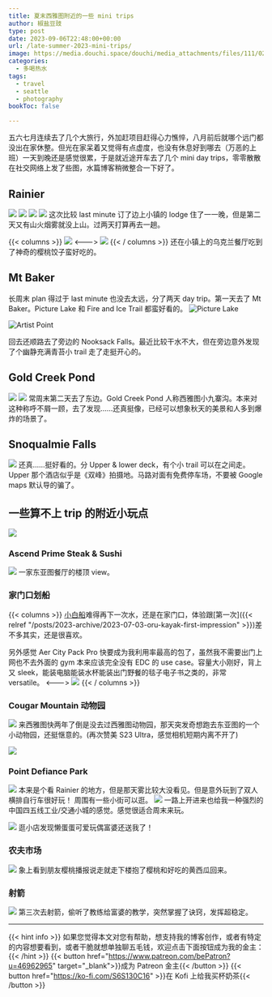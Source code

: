 ```yaml
---
title: 夏末西雅图附近的一些 mini trips
author: 椒盐豆豉
type: post
date: 2023-09-06T22:48:00+00:00
url: /late-summer-2023-mini-trips/
image: https://media.douchi.space/douchi/media_attachments/files/111/022/457/420/090/145/original/625bac17db3ce929.png
categories:
  - 多喝热水
tags:
  - travel
  - seattle
  - photography
bookToc: false

---
```


五六七月连续去了几个大旅行，外加赶项目赶得心力憔悴，八月前后就哪个远门都没出在家休整。但光在家呆着又觉得有点虚度，也没有休息好到哪去（万恶的上班）一天到晚还是感觉很累，于是就近途开车去了几个 mini day trips，零零散散在社交网络上发了些图，水篇博客稍微整合一下好了。

<!--more-->
## Rainier 
![](https://media.douchi.space/douchi/media_attachments/files/111/022/434/264/353/444/original/b4ed554d3e85fc12.png)
![](https://media.douchi.space/douchi/media_attachments/files/111/022/430/221/337/675/original/a7384ebdcc8e949c.png)
![](https://media.douchi.space/douchi/media_attachments/files/111/022/431/462/531/335/original/c66d8e6066504659.png)
![](https://media.douchi.space/douchi/media_attachments/files/111/022/430/805/688/044/original/f496980c20d8a33f.png)
这次比较 last minute 订了边上小镇的 lodge 住了一一晚，但是第二天又有山火烟雾就没上山。过两天打算再去一趟。

{{< columns >}}
![](https://media.douchi.space/douchi/media_attachments/files/110/914/503/998/848/512/original/92414b47347a5422.jpeg)
<--->
![](https://media.douchi.space/douchi/media_attachments/files/110/918/874/509/823/409/original/a4abb256eacd1b15.png)
{{< / columns >}}
还在小镇上的乌克兰餐厅吃到了神奇的樱桃饺子蛮好吃的。

## Mt Baker 
长周末 plan 得过于 last minute 也没去太远，分了两天 day trip。第一天去了 Mt Baker。Picture Lake 和 Fire and Ice Trail 都蛮好看的。
![Picture Lake](https://media.douchi.space/douchi/media_attachments/files/111/022/452/369/975/896/original/d0b67f38233cef3b.png)

![Artist Point](https://media.douchi.space/douchi/media_attachments/files/111/022/453/299/399/958/original/05f5e3f5bd16bb64.png)

回去还顺路去了旁边的 Nooksack Falls。最近比较干水不大，但在旁边意外发现了个幽静充满青苔小 trail 走了走挺开心的。

## Gold Creek Pond
![](https://media.douchi.space/douchi/media_attachments/files/111/022/457/420/090/145/original/625bac17db3ce929.png)
![](https://media.douchi.space/douchi/media_attachments/files/111/022/456/698/714/675/original/c678e744dbfeaa6a.png)
常周末第二天去了东边。Gold Creek Pond 人称西雅图小九寨沟。本来对这种称呼不屑一顾，去了发现……还真挺像，已经可以想象秋天的美景和人多到爆炸的场景了。

## Snoqualmie Falls
![](https://media.douchi.space/douchi/media_attachments/files/111/010/272/863/590/886/original/8ebbcdda6e029b75.jpeg)
还真……挺好看的。分 Upper & lower deck，有个小 trail 可以在之间走。Upper 那个酒店似乎是《双峰》拍摄地。马路对面有免费停车场，不要被 Google maps 默认导的骗了。

## 一些算不上 trip 的附近小玩点
![](https://media.douchi.space/douchi/media_attachments/files/110/822/772/568/770/223/original/8d748cebeab5f4af.jpeg)

### Ascend Prime Steak & Sushi
![](https://media.douchi.space/douchi/media_attachments/files/111/016/974/899/791/196/original/ec59898f14904f07.png)
一家东亚图餐厅的楼顶 view。

### 家门口划船
{{< columns >}}
[小白船](https://amzn.to/44qXAiA)难得再下一次水，还是在家门口，体验跟[第一次]({{< relref "/posts/2023-archive/2023-07-03-oru-kayak-first-impression" >}})差不多其实，还是很喜欢。 

另外感觉 Aer City Pack Pro 快要成为我利用率最高的包了，虽然我不需要出门上网也不去外面的 gym 本来应该完全没有 EDC 的 use case。容量大小刚好，背上又 sleek，能装电脑能装水杯能装出门野餐的毯子电子书之类的，非常 versatile。
<--->
![](https://media.douchi.space/douchi/media_attachments/files/110/823/081/854/678/606/original/6e481cf395cbe6f0.jpeg)
{{< / columns >}}

### Cougar Mountain 动物园
![](https://media.douchi.space/douchi/media_attachments/files/110/783/217/416/305/732/original/8b36bf6d2a5d9609.jpeg)
来西雅图快两年了倒是没去过西雅图动物园，那天突发奇想跑去东亚图的一个小动物园，还挺惬意的。(再次赞美 S23 Ultra，感觉相机短期内离不开了)

![](https://media.douchi.space/douchi/media_attachments/files/110/785/254/873/778/975/original/61415cd456a5a090.png)

### Point Defiance Park
![](https://media.douchi.space/douchi/media_attachments/files/110/845/402/566/784/809/original/5f086ab29c846000.jpeg)
本来是个看 Rainier 的地方，但是那天雾比较大没看见。但是意外玩到了双人横排自行车很好玩！ 周围有一些小街可以逛。
![](https://media.douchi.space/douchi/media_attachments/files/110/845/392/595/110/341/original/b9f83b6e35f8e2e5.jpeg)
一路上开进来也给我一种强烈的中国四五线工业/交通小城的感觉。感觉很适合周末来玩。

![](https://media.douchi.space/douchi/media_attachments/files/110/846/703/328/641/690/original/4635b0b923e56fe3.jpeg)
逛小店发现懒蛋蛋可爱玩偶富婆还送我了！

### 农夫市场
![](https://media.douchi.space/douchi/media_attachments/files/110/867/005/560/127/598/original/a7ca443be3f28ab9.png)
象上看到朋友樱桃播报说走就走下楼抱了樱桃和好吃的黄西瓜回来。

### 射箭
![](https://media.douchi.space/douchi/media_attachments/files/110/993/059/296/089/788/original/4cd4b81019963508.jpeg)
第三次去射箭，偷听了教练给富婆的教学，突然掌握了诀窍，发挥超稳定。

---
{{< hint info >}}
如果您觉得本文对您有帮助，想支持我的博客创作，或者有特定的内容想要看到，或者干脆就想单独聊五毛钱，欢迎点击下面按钮成为我的金主：
{{< /hint >}}
{{< button href="https://www.patreon.com/bePatron?u=46962965" target="_blank">}}成为 Patreon 金主{{< /button >}}
{{< button href="https://ko-fi.com/S6S130C16" >}}在 Kofi 上给我买杯奶茶{{< /button >}}